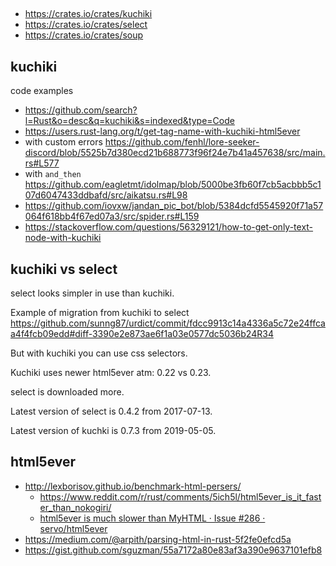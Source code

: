 ##

- https://crates.io/crates/kuchiki
- https://crates.io/crates/select
- https://crates.io/crates/soup

## kuchiki

code examples

- https://github.com/search?l=Rust&o=desc&q=kuchiki&s=indexed&type=Code
- https://users.rust-lang.org/t/get-tag-name-with-kuchiki-html5ever
- with custom errors https://github.com/fenhl/lore-seeker-discord/blob/5525b7d380ecd21b688773f96f24e7b41a457638/src/main.rs#L577
- with `and_then` https://github.com/eagletmt/idolmap/blob/5000be3fb60f7cb5acbbb5c107d6047433ddbafd/src/aikatsu.rs#L98
- https://github.com/iovxw/jandan_pic_bot/blob/5384dcfd5545920f71a57064f618bb4f67ed07a3/src/spider.rs#L159
- https://stackoverflow.com/questions/56329121/how-to-get-only-text-node-with-kuchiki

## kuchiki vs select

select looks simpler in use than kuchiki.

Example of migration from kuchiki to select https://github.com/sunng87/urdict/commit/fdcc9913c14a4336a5c72e24ffcaa4f4fcb09edd#diff-3390e2e873ae6f1a03e0577dc5036b24R34

But with kuchiki you can use css selectors.

Kuchiki uses newer html5ever atm: 0.22 vs 0.23.

select is downloaded more.

Latest version of select is 0.4.2 from 2017-07-13.

Latest version of kuchki is 0.7.3 from 2019-05-05.

## html5ever

- http://lexborisov.github.io/benchmark-html-persers/
  - https://www.reddit.com/r/rust/comments/5ich5l/html5ever_is_it_faster_than_nokogiri/
  - [html5ever is much slower than MyHTML · Issue #286 · servo/html5ever](https://github.com/servo/html5ever/issues/286)
- https://medium.com/@arpith/parsing-html-in-rust-5f2fe0efcd5a
- https://gist.github.com/sguzman/55a7172a80e83af3a390e9637101efb8
